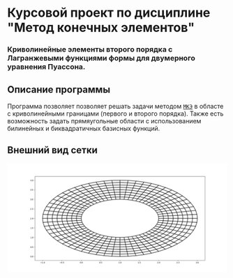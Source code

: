 # Курсовой проект по дисциплине "Метод конечных элементов"

### Криволинейные элементы второго порядка с Лагранжевыми функциями формы для двумерного уравнения Пуассона.

## Описание программы

Программа позволяет позволяет решать задачи методом [``МКЭ``](https://en.wikipedia.org/wiki/Finite_element_method) в областе с криволинейными границами (первого и второго порядка). Также есть возможность задать прямяугольные области c использованием билинейных и биквадратичных базисных функций.

## Внешний вид сетки

![](examples/example.png)